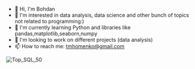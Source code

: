 - 👋 Hi, I'm Bohdan
- 👀 I'm interested in data analysis, data science and other bunch of topics not related to programming:)
- 🌱 I'm currently learning Python and libraries like pandas,matplotlib,seaborn,numpy
- 💞️ I'm looking to work on different projects (data analysis)
- 📫 How to reach me: tmhomenko@gmail.com

![Top_SQL_50](https://github.com/user-attachments/assets/4a1edc60-347c-46c2-99f8-cf5258ee69b8)

<!---
scarblase/scarblase is a ✨ special ✨ repository because its `README.md` (this file) appears on your GitHub profile.
You can click the Preview link to take a look at your changes.
--->

